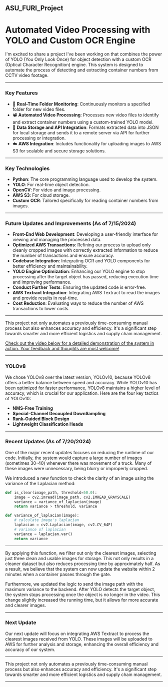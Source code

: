 ## ASU_FURI_Project

# Automated Video Processing with YOLO and Custom OCR Engine

I'm excited to share a project I've been working on that combines the power of YOLO (You Only Look Once) for object detection with a custom OCR (Optical Character Recognition) engine. This system is designed to automate the process of detecting and extracting container numbers from CCTV video footage.

---

### Key Features

- 🔭 **Real-Time Folder Monitoring**: Continuously monitors a specified folder for new video files.
- 📽 **Automated Video Processing**: Processes new video files to identify and extract container numbers using a custom-trained YOLO model.
- 📁 **Data Storage and API Integration**: Formats extracted data into JSON for local storage and sends it to a remote server via API for further processing or integration.
- ☁️ **AWS Integration**: Includes functionality for uploading images to AWS S3 for scalable and secure storage solutions.

---

### Key Technologies

- **Python**: The core programming language used to develop the system.
- **YOLO**: For real-time object detection.
- **OpenCV**: For video and image processing.
- **AWS S3**: For cloud storage.
- **Custom OCR**: Tailored specifically for reading container numbers from images.

---

### Future Updates and Improvements (As of 7/15/2024)
- **Front-End Web Development**: Developing a user-friendly interface for viewing and managing the processed data.
- **Optimized AWS Transactions**: Refining our process to upload only cleanly cropped images with correctly extracted information to reduce the number of transactions and ensure accuracy.
- **Codebase Integration**: Integrating OCR and YOLO components for better efficiency and maintainability.
- **YOLO Engine Optimization**: Enhancing our YOLO engine to stop processing after the target object has passed, reducing execution time and improving performance.
- **Conduct Further Tests**: Ensuring the updated code is error-free.
- **AWS Textract Integration**: Integrating AWS Textract to read the images and provide results in real-time.
- **Cost Reduction**: Evaluating ways to reduce the number of AWS transactions to lower costs.

---

This project not only automates a previously time-consuming manual process but also enhances accuracy and efficiency. It's a significant step towards smarter and more efficient logistics and supply chain management.

[Check out the video below for a detailed demonstration of the system in action. Your feedback and thoughts are most welcome!](https://www.linkedin.com/posts/junsong0602_ai-machinelearning-yolo-activity-7212526873040277504-xzzy?utm_source=share&utm_medium=member_desktop)

---

### YOLOv8

We chose YOLOv8 over the latest version, YOLOv10, because YOLOv8 offers a better balance between speed and accuracy. While YOLOv10 has been optimized for faster performance, YOLOv8 maintains a higher level of accuracy, which is crucial for our application. Here are the four key tactics of YOLOv10:

- **NMS-Free Training**
- **Special-Channel Decoupled DownSampling**
- **Rank-Guided Block Design**
- **Lightweight Classification Heads**

---

### Recent Updates (As of 7/20/2024)
One of the major recent updates focuses on reducing the runtime of our code. Initially, the system would capture a large number of images (sometimes 30-40) whenever there was movement of a truck. Many of these images were unnecessary, being blurry or improperly cropped.

We introduced a new function to check the clarity of an image using the variance of the Laplacian method:

```PYTHON
def is_clear(image_path, threshold=50.0):
    image = cv2.imread(image_path, cv2.IMREAD_GRAYSCALE)
    variance = variance_of_laplacian(image)
    return variance > threshold, variance

def variance_of_laplacian(image):
    # calculate image's laplacian
    laplacian = cv2.Laplacian(image, cv2.CV_64F)
    # variance of laplacian
    variance = laplacian.var()
    return variance
```

---

By applying this function, we filter out only the clearest images, selecting just three clean and usable images for storage. This not only results in a cleaner dataset but also reduces processing time by approximately half. As a result, we believe that the system can now update the website within 2 minutes when a container passes through the gate.

Furthermore, we updated the logic to send the image path with the maximum variance to the backend. After YOLO detects the target object, the system stops processing once the object is no longer in the video. This change slightly increased the running time, but it allows for more accurate and clearer images.

---

### Next Update
Our next update will focus on integrating AWS Textract to process the clearest images received from YOLO. These images will be uploaded to AWS for further analysis and storage, enhancing the overall efficiency and accuracy of our system.

---

This project not only automates a previously time-consuming manual process but also enhances accuracy and efficiency. It's a significant step towards smarter and more efficient logistics and supply chain management.

---
